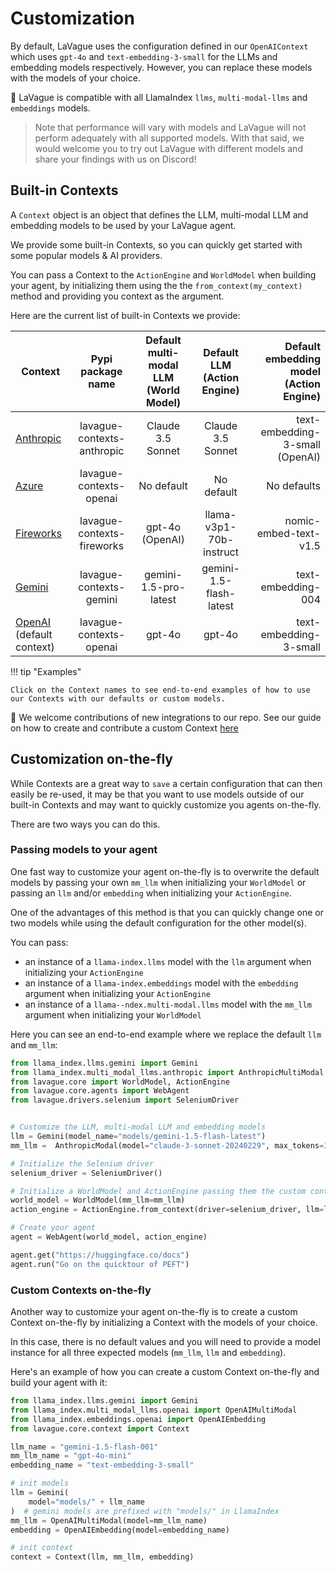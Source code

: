 # Customization

By default, LaVague uses the configuration defined in our `OpenAIContext` which uses `gpt-4o` and `text-embedding-3-small` for the LLMs and embedding models respectively. However, you can replace these models with the models of your choice.

🦙 LaVague is compatible with all LlamaIndex `llms`, `multi-modal-llms` and `embeddings` models.

> Note that performance will vary with models and LaVague will not perform adequately with all supported models. With that said, we would welcome you to try out LaVague with different models and share your findings with us on Discord!

## Built-in Contexts

A `Context` object is an object that defines the LLM, multi-modal LLM and embedding models to be used by your LaVague agent. 

We provide some built-in Contexts, so you can quickly get started with some popular models & AI providers.

You can pass a Context to the `ActionEngine` and `WorldModel` when building your agent, by initializing them using the the `from_context(my_context)` method and providing you context as the argument.

Here are the current list of built-in Contexts we provide:

| Context | Pypi package name | Default multi-modal LLM (World Model) | Default LLM (Action Engine) | Default embedding model (Action Engine) |
|----------------------|:-----------:|:-----------:|:------------:|------------:|
|  [Anthropic](../integrations/anthropic.md)   |  lavague-contexts-anthropic |  Claude 3.5 Sonnet    |    Claude 3.5 Sonnet      |    text-embedding-3-small (OpenAI)       |
|  [Azure](../integrations/azure.md)  | lavague-contexts-openai |  No default      |    No default      |   No defaults        |
|  [Fireworks](../integrations/fireworks.md)   | lavague-contexts-fireworks |   gpt-4o  (OpenAI)      |    llama-v3p1-70b-instruct      |   nomic-embed-text-v1.5        |
|  [Gemini](../integrations/gemini.md)   |  lavague-contexts-gemini |   gemini-1.5-pro-latest    |    gemini-1.5-flash-latest      |     text-embedding-004       |
|  [OpenAI](../integrations/openai.md) (default context)   | lavague-contexts-openai |    gpt-4o     |   gpt-4o       |     text-embedding-3-small      |

!!! tip "Examples"

    Click on the Context names to see end-to-end examples of how to use our Contexts with our defaults or custom models.

🤗 We welcome contributions of new integrations to our repo. See our guide on how to create and contribute a custom Context [here](../integrations/contribute.md)

## Customization on-the-fly

While Contexts are a great way to `save` a certain configuration that can then easily be re-used, it may be that you want to use models outside of our built-in Contexts and may want to quickly customize you agents on-the-fly.

There are two ways you can do this.

### Passing models to your agent

One fast way to customize your agent on-the-fly is to overwrite the default models by passing your own `mm_llm` when initializing your `WorldModel` or passing an `llm` and/or `embedding` when initializing your `ActionEngine`.

One of the advantages of this method is that you can quickly change one or two models while using the default configuration for the other model(s).

You can pass:

- an instance of a `llama-index.llms` model with the `llm` argument when initializing your `ActionEngine`
- an instance of a `llama-index.embeddings` model with the `embedding` argument when initializing your `ActionEngine`
- an instance of a `llama--ndex.multi-modal.llms` model with the `mm_llm` argument when initializing your `WorldModel`

Here you can see an end-to-end example where we replace the default `llm` and `mm_llm`:

```python
from llama_index.llms.gemini import Gemini
from llama_index.multi_modal_llms.anthropic import AnthropicMultiModal
from lavague.core import WorldModel, ActionEngine
from lavague.core.agents import WebAgent
from lavague.drivers.selenium import SeleniumDriver


# Customize the LLM, multi-modal LLM and embedding models
llm = Gemini(model_name="models/gemini-1.5-flash-latest")
mm_llm =  AnthropicModal(model="claude-3-sonnet-20240229", max_tokens=3000)

# Initialize the Selenium driver
selenium_driver = SeleniumDriver()

# Initialize a WorldModel and ActionEngine passing them the custom context
world_model = WorldModel(mm_llm=mm_llm)
action_engine = ActionEngine.from_context(driver=selenium_driver, llm=llm)

# Create your agent
agent = WebAgent(world_model, action_engine)

agent.get("https://huggingface.co/docs")
agent.run("Go on the quicktour of PEFT")
```

### Custom Contexts on-the-fly

Another way to customize your agent on-the-fly is to create a custom Context on-the-fly by initializing a Context with the models of your choice.

In this case, there is no default values and you will need to provide a model instance for all three expected models (`mm_llm`, `llm` and `embedding`).

Here's an example of how you can create a custom Context on-the-fly and build your agent with it:

```python
from llama_index.llms.gemini import Gemini
from llama_index.multi_modal_llms.openai import OpenAIMultiModal
from llama_index.embeddings.openai import OpenAIEmbedding
from lavague.core.context import Context

llm_name = "gemini-1.5-flash-001"
mm_llm_name = "gpt-4o-mini"
embedding_name = "text-embedding-3-small"

# init models
llm = Gemini(
    model="models/" + llm_name
)  # gemini models are prefixed with "models/" in LlamaIndex
mm_llm = OpenAIMultiModal(model=mm_llm_name)
embedding = OpenAIEmbedding(model=embedding_name)

# init context
context = Context(llm, mm_llm, embedding)
```
